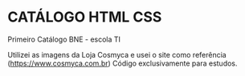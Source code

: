 # CATÁLOGO HTML CSS
Primeiro Catálogo BNE - escola TI


Utilizei as imagens da Loja Cosmyca e usei o site como referência (https://www.cosmyca.com.br)
Código exclusivamente para estudos.
